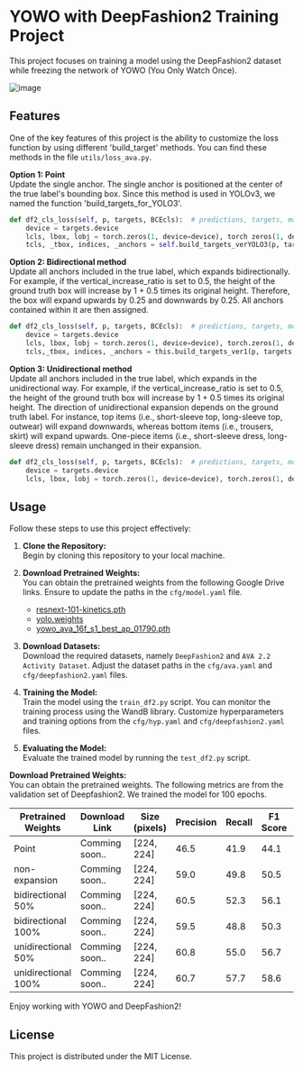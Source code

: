 # YOWO with DeepFashion2 Training Project

This project focuses on training a model using the DeepFashion2 dataset while freezing the network of YOWO (You Only Watch Once).

![image](https://github.com/JJaewon7210/AVA_DF2_Compare1/assets/96426723/bab7f689-58a4-4956-8024-35a95f3a590b)


## Features  

One of the key features of this project is the ability to customize the loss function by using different 'build_target' methods. You can find these methods in the file `utils/loss_ava.py`.

**Option 1: Point**   
Update the single anchor. The single anchor is positioned at the center of the true label's bounding box. Since this method is used in YOLOv3, we named the function 'build_targets_for_YOLO3'.

```python
def df2_cls_loss(self, p, targets, BCEcls):  # predictions, targets, model
    device = targets.device
    lcls, lbox, lobj = torch.zeros(1, device=device), torch zeros(1, device=device), torch.zeros(1, device=device)
    tcls, _tbox, indices, _anchors = self.build_targets_verYOLO3(p, targets)  # 1. Anchor assignment: point
```

**Option 2: Bidirectional method**   
Update all anchors included in the true label, which expands bidirectionally. For example, if the vertical_increase_ratio is set to 0.5, the height of the ground truth box will increase by 1 + 0.5 times its original height. Therefore, the box will expand upwards by 0.25 and downwards by 0.25. All anchors contained within it are then assigned.


```python
def df2_cls_loss(self, p, targets, BCEcls):  # predictions, targets, model
    device = targets.device
    lcls, lbox, lobj = torch.zeros(1, device=device), torch.zeros(1, device=device), torch.zeros(1, device=device)
    tcls,_tbox, indices, _anchors = this.build_targets_ver1(p, targets, cls_target=True)  # targets
```

**Option 3: Unidirectional method**   
Update all anchors included in the true label, which expands in the unidirectional way. For example, if the vertical_increase_ratio is set to 0.5, the height of the ground truth box will increase by 1 + 0.5 times its original height. The direction of unidirectional expansion depends on the ground truth label. For instance, top items (i.e., short-sleeve top, long-sleeve top, outwear) will expand downwards, whereas bottom items (i.e., trousers, skirt) will expand upwards. One-piece items (i.e., short-sleeve dress, long-sleeve dress) remain unchanged in their expansion.


```python
def df2_cls_loss(self, p, targets, BCEcls):  # predictions, targets, model
    device = targets.device
    lcls, lbox, lobj = torch.zeros(1, device=device), torch.zeros(1, device=device), torch.zeros(1, device=device)tcls, _tbox, indices, _anchors = self.build_targets_ver2(p, targets, cls_target=True, vertical_increase_ratio=0.5)  # 3. Anchor assignment: bidirectional

```

Usage
-----

Follow these steps to use this project effectively:  

1. **Clone the Repository:**  
   Begin by cloning this repository to your local machine.

2.  **Download Pretrained Weights:**  
   You can obtain the pretrained weights from the following Google Drive links. Ensure to update the paths in the `cfg/model.yaml` file.
    
    *   [resnext-101-kinetics.pth](https://drive.google.com/file/d/1633UbpB0UA73vuinYv19VZHNOY_825Vy/view?usp=sharing)
    *   [yolo.weights](https://drive.google.com/file/d/1lTNhAmaCm10W-uoCvdNsKSaEGoPBnHse/view?usp=sharing)
    *   [yowo_ava_16f_s1_best_ap_01790.pth](https://drive.google.com/file/d/1nk2Jkym3HCOP1ZIdZrvOgoZQYE8tivoB/view?usp=sharing)

3. **Download Datasets:**  
   Download the required datasets, namely `DeepFashion2` and `AVA 2.2 Activity Dataset`. Adjust the dataset paths in the `cfg/ava.yaml` and `cfg/deepfashion2.yaml` files.

4. **Training the Model:**  
   Train the model using the `train_df2.py` script. You can monitor the training process using the WandB library. Customize hyperparameters and training options from the `cfg/hyp.yaml` and `cfg/deepfashion2.yaml` files.

5. **Evaluating the Model:**  
   Evaluate the trained model by running the `test_df2.py` script.

**Download Pretrained Weights:**   
You can obtain the pretrained weights. The following metrics are from the validation set of Deepfashion2.
We trained the model for 100 epochs.

   | Pretrained Weights | Download Link | Size (pixels) | Precision | Recall | F1 Score | mAP(50) |
   | ------------------ | ------------- | ------------- | ------- | ---------- | --------- | ------ |
   | Point  | Comming soon.. | [224, 224] | 46.5 | 41.9 | 44.1 | 30.1 |
   | non-expansion  | Comming soon.. | [224, 224] | 59.0 | 49.8 | 50.5 | 39.0 |
   | bidirectional 50% | Comming soon.. | [224, 224] | 60.5 | 52.3 | 56.1 | 41.2 |
   | bidirectional 100%  | Comming soon.. | [224, 224] | 59.5 | 48.8 | 50.3 | 38.9 |
   | unidirectional 50% | Comming soon.. | [224, 224] | 60.8 | 55.0 | 56.7 | 43.3 |
   | unidirectional 100%  | Comming soon.. | [224, 224] | 60.7 | 57.7 | 58.6 | 45.0 |

  
Enjoy working with YOWO and DeepFashion2!

License
-------

This project is distributed under the MIT License.
